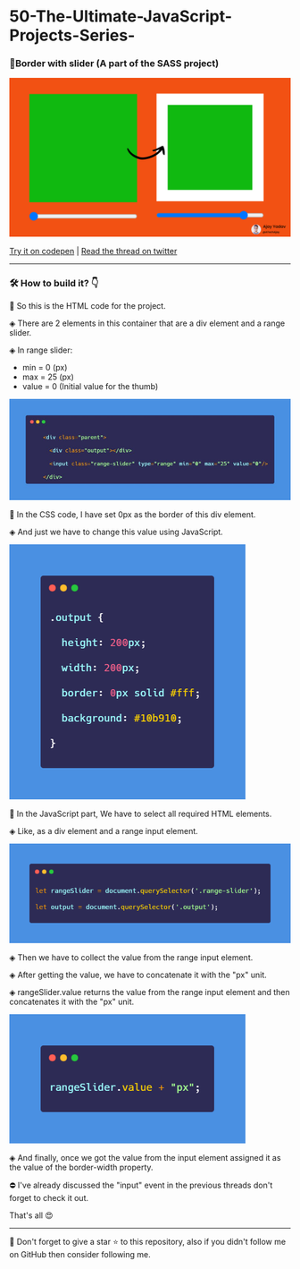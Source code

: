 # 50-The-Ultimate-JavaScript-Projects-Series-

### 🎉Border with slider (A part of the SASS project)

![thumbs](_readme_images/thumbs.png)

[Try it on codepen](https://codepen.io/atechajay/full/XWZOqMx) | [Read the thread on twitter](https://twitter.com/ATechAjay/status/1536976588100710400)


___
### 🛠 How to build it? 👇


📌 So this is the HTML code for the project.

◈ There are 2 elements in this container that are a div element and a range slider.

◈ In range slider:
- min = 0 (px)
- max = 25 (px)
- value = 0 (Initial value for the thumb)

![tweet1](_readme_images/1.jpg)


📌 In the CSS code, I have set 0px as the border of this div element.

◈ And just we have to change this value using JavaScript.

![tweet1](_readme_images/2.png)

📌 In the JavaScript part, We have to select all required HTML elements.

◈ Like, as a div element and a range input element.

![tweet1](_readme_images/3.png)

◈ Then we have to collect the value from the range input element.

◈ After getting the value, we have to concatenate it with the "px" unit.

◈ rangeSlider.value returns the value from the range input element and then concatenates it with the "px" unit.

![tweet1](_readme_images/4.png)

◈ And finally, once we got the value from the input element assigned it as the value of the border-width property.

⛔ I've already discussed the "input" event in the previous threads don't forget to check it out.

That's all 😍

---

🔔 Don't forget to give a star ⭐ to this repository, also if you didn't follow me on GitHub then consider following me.
